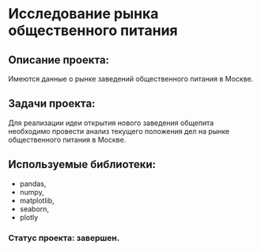 # Исследование рынка общественного питания

## Описание проекта:
Имеются данные о рынке заведений общественного питания в Москве.

## Задачи проекта:
Для реализации идеи открытия нового заведения общепита необходимо провести анализ текущего положения дел на рынке общественного питания в Москве.  

## Используемые библиотеки:
- pandas,
- numpy,
- matplotlib,
- seaborn,
- plotly

### Статус проекта: завершен.
